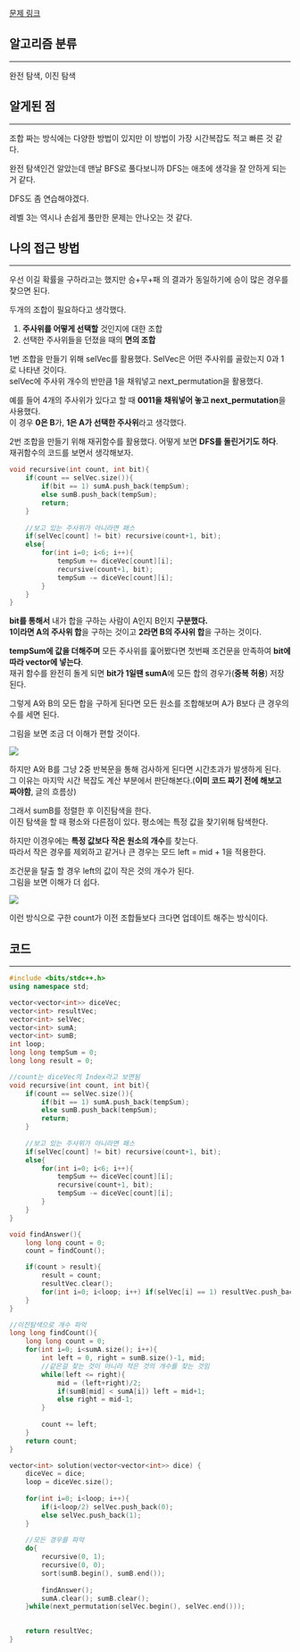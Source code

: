[문제 링크](https://school.programmers.co.kr/learn/courses/30/lessons/258709)

## 알고리즘 분류
---
완전 탐색, 이진 탐색

## 알게된 점
---
조합 짜는 방식에는 다양한 방법이 있지만 이 방법이 가장 시간복잡도 적고 빠른 것 같다.

완전 탐색인건 알았는데 맨날 BFS로 풀다보니까 DFS는 애초에 생각을 잘 안하게 되는거 같다.

DFS도 좀 연습해야겠다.   

레벨 3는 역시나 손쉽게 풀만한 문제는 안나오는 것 같다.

## 나의 접근 방법
---
우선 이길 확률을 구하라고는 했지만 승+무+패 의 결과가 동일하기에 승이 많은 경우를 찾으면 된다.

두개의 조합이 필요하다고 생각했다.

1. **주사위를 어떻게 선택할** 것인지에 대한 조합
2. 선택한 주사위들을 던졌을 때의 **면의 조합**

1번 조합을 만들기 위해 selVec를 활용했다. SelVec은 어떤 주사위를 골랐는지 0과 1로 나타낸 것이다.    
selVec에 주사위 개수의 반만큼 1을 채워넣고 next_permutation을 활용했다.

예를 들어 4개의 주사위가 있다고 할 때 **0011을 채워넣어 놓고 next_permutation**을 사용했다.    
이 경우 **0은 B**가, **1은 A가 선택한 주사위**라고 생각했다.

2번 조합을 만들기 위해 재귀함수를 활용했다. 어떻게 보면 **DFS를 돌린거기도 하다**.     
재귀함수의 코드를 보면서 생각해보자.

```cpp
void recursive(int count, int bit){
    if(count == selVec.size()){
        if(bit == 1) sumA.push_back(tempSum);
        else sumB.push_back(tempSum);
        return;
    }
    
    //보고 있는 주사위가 아니라면 패스
    if(selVec[count] != bit) recursive(count+1, bit);
    else{
        for(int i=0; i<6; i++){
            tempSum += diceVec[count][i];
            recursive(count+1, bit);
            tempSum -= diceVec[count][i];
        }
    }
}
```

**bit를 통해서** 내가 합을 구하는 사람이 A인지 B인지 **구분했다.**     
**1이라면 A의 주사위 합**을 구하는 것이고 **2라면 B의 주사위 합**을 구하는 것이다.    

**tempSum에 값을 더해주며** 모든 주사위를 훑어봤다면 첫번째 조건문을 만족하여 **bit에 따라 vector에 넣는다**.   
재귀 함수를 완전히 돌게 되면 **bit가 1일땐 sumA**에 모든 합의 경우가(**중복 허용**) 저장된다.

그렇게 A와 B의 모든 합을 구하게 된다면 모든 원소를 조합해보며 A가 B보다 큰 경우의 수를 세면 된다.  

그림을 보면 조금 더 이해가 편할 것이다.

![](images/2024-05-14-Programmers-258709.png)

하지만 A와 B를 그냥 2중 반복문을 통해 검사하게 된다면 시간초과가 발생하게 된다.   
그 이유는 마지막 시간 복잡도 계산 부분에서 판단해본다.(**이미 코드 짜기 전에 해보고 짜야함**, 글의 흐름상)

그래서 sumB를 정렬한 후 이진탐색을 한다.   
이진 탐색을 할 때 평소와 다른점이 있다. 평소에는 특정 값을 찾기위해 탐색한다.

하지만 이경우에는 **특정 값보다 작은 원소의 개수**를 찾는다.    
따라서 작은 경우를 제외하고 같거나 큰 경우는 모드 left = mid + 1을 적용한다.

조건문을 탈출 할 경우 left의 값이 작은 것의 개수가 된다.   
그림을 보면 이해가 더 쉽다.

![](images/2024-05-14-Programmers-258709-1.png)

이런 방식으로 구한 count가 이전 조합들보다 크다면 업데이트 해주는 방식이다.

## 코드
---
```cpp
#include <bits/stdc++.h>
using namespace std;

vector<vector<int>> diceVec;
vector<int> resultVec;
vector<int> selVec;
vector<int> sumA;
vector<int> sumB;
int loop;
long long tempSum = 0;
long long result = 0;

//count는 diceVec의 Index라고 보면됨
void recursive(int count, int bit){
    if(count == selVec.size()){
        if(bit == 1) sumA.push_back(tempSum);
        else sumB.push_back(tempSum);
        return;
    }
    
    //보고 있는 주사위가 아니라면 패스
    if(selVec[count] != bit) recursive(count+1, bit);
    else{
        for(int i=0; i<6; i++){
            tempSum += diceVec[count][i];
            recursive(count+1, bit);
            tempSum -= diceVec[count][i];
        }
    }
}

void findAnswer(){
    long long count = 0;
    count = findCount();

    if(count > result){
        result = count;
        resultVec.clear();
        for(int i=0; i<loop; i++) if(selVec[i] == 1) resultVec.push_back(i+1);
    }
}

//이진탐색으로 개수 파악
long long findCount(){
    long long count = 0;
    for(int i=0; i<sumA.size(); i++){
        int left = 0, right = sumB.size()-1, mid;
        //같은걸 찾는 것이 아니라 작은 것의 개수를 찾는 것임
        while(left <= right){
            mid = (left+right)/2;
            if(sumB[mid] < sumA[i]) left = mid+1;
            else right = mid-1;
        }
        
        count += left;
    }
    return count;
}

vector<int> solution(vector<vector<int>> dice) {
    diceVec = dice;
    loop = diceVec.size();
    
    for(int i=0; i<loop; i++){
        if(i<loop/2) selVec.push_back(0);
        else selVec.push_back(1);
    }
    
    //모든 경우를 파악
    do{
        recursive(0, 1);
        recursive(0, 0);
        sort(sumB.begin(), sumB.end());
        
        findAnswer();
        sumA.clear(); sumB.clear();
    }while(next_permutation(selVec.begin(), selVec.end()));

    
    return resultVec;
}
```